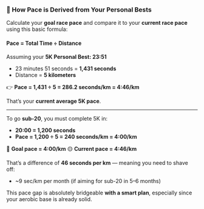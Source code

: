 ### 🧠 How Pace is Derived from Your Personal Bests

Calculate your **goal race pace** and compare it to your **current race pace** using this basic formula:

#### **Pace = Total Time ÷ Distance**

Assuming your **5K Personal Best: 23:51**

* 23 minutes 51 seconds = **1,431 seconds**
* Distance = **5 kilometers**

👉 **Pace = 1,431 ÷ 5 = 286.2 seconds/km = 4:46/km**

That’s your **current average 5K pace**.

---

To go **sub-20**, you must complete 5K in:

* **20:00 = 1,200 seconds**
* **Pace = 1,200 ÷ 5 = 240 seconds/km = 4:00/km**

🎯 **Goal pace = 4:00/km**
🟡 **Current pace = 4:46/km**

That’s a difference of **46 seconds per km** — meaning you need to shave off:

* \~9 sec/km per month (if aiming for sub-20 in 5–6 months)

This pace gap is absolutely bridgeable **with a smart plan**, especially since your aerobic base is already solid.
